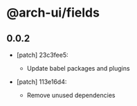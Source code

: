 # @arch-ui/fields

## 0.0.2

- [patch] 23c3fee5:

  - Update babel packages and plugins

- [patch] 113e16d4:

  - Remove unused dependencies
